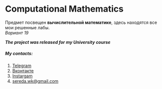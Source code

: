 # Computational Mathematics
Предмет посвещен __вычислительной математике__, здесь находятся все мои решенные лабы.  
*Вариант 19*

***The project was released for my University course***

##### My contacts:
1. [Telegram](https://tgmsg.ru/princepepper)
2. [Вконтакте](https://vk.com/princepepper)
3. [Instargam](https://www.instagram.com/princepepperoff/?hl=ru)
4. <sereda.wk@gmail.com>
